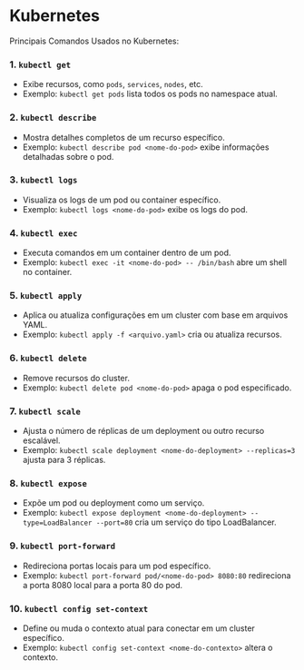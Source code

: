 # Kubernetes

Principais Comandos Usados no Kubernetes: 

### 1. `kubectl get`
   - Exibe recursos, como `pods`, `services`, `nodes`, etc.
   - Exemplo: `kubectl get pods` lista todos os pods no namespace atual.

### 2. `kubectl describe`
   - Mostra detalhes completos de um recurso específico.
   - Exemplo: `kubectl describe pod <nome-do-pod>` exibe informações detalhadas sobre o pod.

### 3. `kubectl logs`
   - Visualiza os logs de um pod ou container específico.
   - Exemplo: `kubectl logs <nome-do-pod>` exibe os logs do pod.

### 4. `kubectl exec`
   - Executa comandos em um container dentro de um pod.
   - Exemplo: `kubectl exec -it <nome-do-pod> -- /bin/bash` abre um shell no container.

### 5. `kubectl apply`
   - Aplica ou atualiza configurações em um cluster com base em arquivos YAML.
   - Exemplo: `kubectl apply -f <arquivo.yaml>` cria ou atualiza recursos.

### 6. `kubectl delete`
   - Remove recursos do cluster.
   - Exemplo: `kubectl delete pod <nome-do-pod>` apaga o pod especificado.

### 7. `kubectl scale`
   - Ajusta o número de réplicas de um deployment ou outro recurso escalável.
   - Exemplo: `kubectl scale deployment <nome-do-deployment> --replicas=3` ajusta para 3 réplicas.

### 8. `kubectl expose`
   - Expõe um pod ou deployment como um serviço.
   - Exemplo: `kubectl expose deployment <nome-do-deployment> --type=LoadBalancer --port=80` cria um serviço do tipo LoadBalancer.

### 9. `kubectl port-forward`
   - Redireciona portas locais para um pod específico.
   - Exemplo: `kubectl port-forward pod/<nome-do-pod> 8080:80` redireciona a porta 8080 local para a porta 80 do pod.

### 10. `kubectl config set-context`
   - Define ou muda o contexto atual para conectar em um cluster específico.
   - Exemplo: `kubectl config set-context <nome-do-contexto>` altera o contexto.
